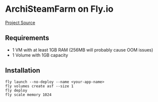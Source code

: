 # ArchiSteamFarm on Fly.io

[Project Source](https://github.com/JustArchiNET/ArchiSteamFarm)

## Requirements

* 1 VM with at least 1GB RAM (256MB will probably cause OOM issues)
* 1 Volume with 1GB capacity

## Installation

```
fly launch --no-deploy --name <your-app-name>
fly volumes create asf --size 1
fly deploy
fly scale memory 1024
```
